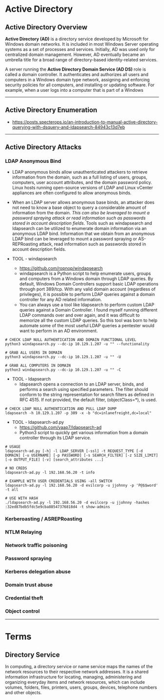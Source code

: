# Active Directory

## Active Directory Overview
**Active Directory (AD)** is a directory service developed by Microsoft for Windows domain networks. It is included in most Windows Server operating systems as a set of processes and services. Initially, AD was used only for centralized domain management. However, AD eventually became an umbrella title for a broad range of directory-based identity-related services.

A server running the **Active Directory Domain Service (AD DS)** role is called a domain controller. It authenticates and authorizes all users and computers in a Windows domain type network, assigning and enforcing security policies for all computers, and installing or updating software. For example, when a user logs into a computer that is part of a Windows


---
## Active Directory Enumeration
- https://posts.specterops.io/an-introduction-to-manual-active-directory-querying-with-dsquery-and-ldapsearch-84943c13d7eb

---
## Active Directory Attacks

### LDAP Anonymous Bind
- LDAP anonymous binds allow unauthenticated attackers to retrieve information from the domain, such as a full listing of users, groups, computers, user account attributes, and the domain password policy. Linux hosts running open-source versions of LDAP and Linux vCenter appliances are often configured to allow anonymous binds.

- When an LDAP server allows anonymous base binds, an attacker does not need to know a base object to query a considerable amount of information from the domain. _This can also be leveraged to mount a password spraying attack or read information such as passwords stored in account description fields_. Tools such as windapsearch and ldapsearch can be utilized to enumerate domain information via an anonymous LDAP bind. Information that we obtain from an anonymous LDAP bind can be leveraged to mount a password spraying or AS-REPRoasting attack, read information such as passwords stored in account description fields.
- TOOL - windapsearch
    - https://github.com/ropnop/windapsearch
    - windapsearch is a Python script to help enumerate users, groups and computers from a Windows domain through LDAP queries. By default, Windows Domain Controllers support basic LDAP operations through port 389/tcp. With any valid domain account (regardless of privileges), it is possible to perform LDAP queries against a domain controller for any AD related information.
    - You can always use a tool like ldapsearch to perform custom LDAP queries against a Domain Controller. I found myself running different LDAP commands over and over again, and it was difficult to memorize all the custom LDAP queries. So this tool was born to help automate some of the most useful LDAP queries a pentester would want to perform in an AD environment.

```
# CHECK LDAP NULL AUTHENTICATION AND DOMAIN FUNCTIONAL LEVEL
python3 windapsearch.py --dc-ip 10.129.1.207 -u "" --functionality

# GRAB ALL USERS IN DOMAIN
python3 windapsearch.py --dc-ip 10.129.1.207 -u "" -U

# GRAB ALL COMPUTERS IN DOMAIN
python3 windapsearch.py --dc-ip 10.129.1.207 -u "" -C
```

- TOOL - ldapsearch
    - ldapsearch opens a connection to an LDAP server, binds, and performs a search using specified parameters. The filter should conform to the string representation for search filters as defined in RFC 4515. If not provided, the default filter, (objectClass=*), is used.

```
# CHECK LDAP NULL AUTHENTICATION AND PULL LDAP DUMP
ldapsearch -h 10.129.1.207 -p 389 -x -b "dc=inlanefreight,dc=local"
```

- TOOL - ldapsearch-ad.py
    - https://github.com/yaap7/ldapsearch-ad
    - Python3 script to quickly get various information from a domain controller through its LDAP service.
```
# USAGE
ldapsearch-ad.py [-h] -l LDAP_SERVER [-ssl] -t REQUEST_TYPE [-d DOMAIN] [-u USERNAME] [-p PASSWORD] [-s SEARCH_FILTER] [-z SIZE_LIMIT] [-o OUTPUT_FILE] [-v] [search_attributes ...]

# NO CREDS
ldapsearch-ad.py -l 192.168.56.20 -t info

# EXAMPLE WITH USER CREDENTIALS USING -all SWITCH
ldapsearch-ad.py -l 192.168.56.20 -d evilcorp -u jjohnny -p 'P@$$word' -t all

# USE WITH HASH
./ldapsearch-ad.py -l 192.168.56.20 -d evilcorp -u jjohnny -hashes :32ed87bdb5fdc5e9cba88547376818d4 -t show-admins
```




### Kerberoasting / ASREPRoasting
### NTLM Relaying
### Network traffic poisoning
### Password spraying

### Kerberos delegation abuse
### Domain trust abuse
### Credential theft
### Object control








---

# Terms

## Directory Service
In computing, a directory service or name service maps the names of the network resources to their respective network addresses. It is a shared information infrastructure for locating, managing, administering and organizing everyday items and network resources, which can include volumes, folders, files, printers, users, groups, devices, telephone numbers and other objects.
